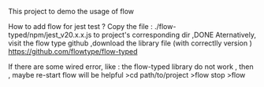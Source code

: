 This project to demo the usage of flow 

How to add flow for jest test ? 
	Copy the file : ./flow-typed/npm/jest_v20.x.x.js  to project's corresponding dir ,DONE
	Aternatively, visit the flow type github ,download the library file (with correctlly version )
		https://github.com/flowtype/flow-typed

If there are some wired error, like : the flow-typed library do not work , then , maybe re-start flow will be helpful
	>cd path/to/project
	>flow stop
	>flow


